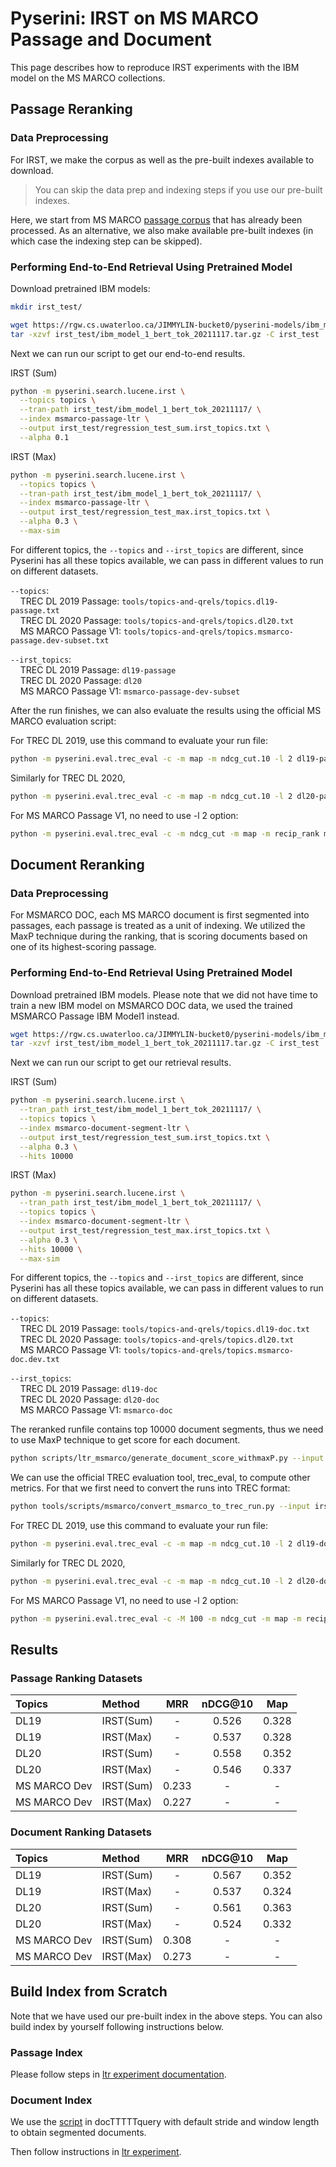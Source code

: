 # Pyserini: IRST on MS MARCO Passage and Document

This page describes how to reproduce IRST experiments with the IBM model on the MS MARCO collections.


## Passage Reranking 

### Data Preprocessing

For IRST, we make the corpus as well as the pre-built indexes available to download.

> You can skip the data prep and indexing steps if you use our pre-built indexes. 

Here, we start from MS MARCO [passage corpus](https://github.com/castorini/pyserini/blob/master/docs/experiments-msmarco-passage.md) that has already been processed.
As an alternative, we also make available pre-built indexes (in which case the indexing step can be skipped).

### Performing End-to-End Retrieval Using Pretrained Model

Download pretrained IBM models:
```bash
mkdir irst_test/

wget https://rgw.cs.uwaterloo.ca/JIMMYLIN-bucket0/pyserini-models/ibm_model_1_bert_tok_20211117.tar.gz -P irst_test/
tar -xzvf irst_test/ibm_model_1_bert_tok_20211117.tar.gz -C irst_test
```

Next we can run our script to get our end-to-end results.

IRST (Sum) 
```bash
python -m pyserini.search.lucene.irst \
  --topics topics \
  --tran-path irst_test/ibm_model_1_bert_tok_20211117/ \
  --index msmarco-passage-ltr \
  --output irst_test/regression_test_sum.irst_topics.txt \
  --alpha 0.1
```

IRST (Max)
```bash
python -m pyserini.search.lucene.irst \
  --topics topics \
  --tran-path irst_test/ibm_model_1_bert_tok_20211117/ \
  --index msmarco-passage-ltr \
  --output irst_test/regression_test_max.irst_topics.txt \
  --alpha 0.3 \
  --max-sim
```

For different topics, the `--topics` and `--irst_topics` are different, since Pyserini has all these topics available, we can pass in
different values to run on different datasets.

`--topics`: <br />
&nbsp;&nbsp;&nbsp;&nbsp;TREC DL 2019 Passage: `tools/topics-and-qrels/topics.dl19-passage.txt` <br />
&nbsp;&nbsp;&nbsp;&nbsp;TREC DL 2020 Passage: `tools/topics-and-qrels/topics.dl20.txt` <br />
&nbsp;&nbsp;&nbsp;&nbsp;MS MARCO Passage V1: `tools/topics-and-qrels/topics.msmarco-passage.dev-subset.txt` <br />

`--irst_topics`: <br />
&nbsp;&nbsp;&nbsp;&nbsp;TREC DL 2019 Passage: `dl19-passage` <br />
&nbsp;&nbsp;&nbsp;&nbsp;TREC DL 2020 Passage: `dl20` <br />
&nbsp;&nbsp;&nbsp;&nbsp;MS MARCO Passage V1: `msmarco-passage-dev-subset` <br />


After the run finishes, we can also evaluate the results using the official MS MARCO evaluation script:

For TREC DL 2019, use this command to evaluate your run file:

```bash
python -m pyserini.eval.trec_eval -c -m map -m ndcg_cut.10 -l 2 dl19-passage irst_test/regression_test_sum.dl19-passage.txt
```

Similarly for TREC DL 2020,
```bash
python -m pyserini.eval.trec_eval -c -m map -m ndcg_cut.10 -l 2 dl20-passage irst_test/regression_test_sum.dl20.txt
```

For MS MARCO Passage V1, no need to use -l 2 option:
```bash
python -m pyserini.eval.trec_eval -c -m ndcg_cut -m map -m recip_rank msmarco-passage-dev-subset irst_test/regression_test_sum.msmarco-passage-dev-subset.txt
```


## Document Reranking 


### Data Preprocessing

For MSMARCO DOC, each MS MARCO document is first segmented into passages, each passage is treated as a unit of indexing. 
We utilized the MaxP technique during the ranking, that is scoring documents based on one of its highest-scoring passage.

### Performing End-to-End Retrieval Using Pretrained Model


Download pretrained IBM models. Please note that we did not have time to train a new IBM model on MSMARCO DOC data, we used the trained MSMARCO Passage IBM Model1 instead.

```bash
wget https://rgw.cs.uwaterloo.ca/JIMMYLIN-bucket0/pyserini-models/ibm_model_1_bert_tok_20211117.tar.gz -P irst_test/
tar -xzvf irst_test/ibm_model_1_bert_tok_20211117.tar.gz -C irst_test
```

Next we can run our script to get our retrieval results.

IRST (Sum) 
```bash
python -m pyserini.search.lucene.irst \
  --tran_path irst_test/ibm_model_1_bert_tok_20211117/ \
  --topics topics \
  --index msmarco-document-segment-ltr \
  --output irst_test/regression_test_sum.irst_topics.txt \
  --alpha 0.3 \
  --hits 10000
```

IRST (Max)
```bash
python -m pyserini.search.lucene.irst \
  --tran_path irst_test/ibm_model_1_bert_tok_20211117/ \
  --topics topics \
  --index msmarco-document-segment-ltr \
  --output irst_test/regression_test_max.irst_topics.txt \
  --alpha 0.3 \
  --hits 10000 \
  --max-sim 
```


For different topics, the `--topics` and `--irst_topics` are different, since Pyserini has all these topics available, we can pass in
different values to run on different datasets.

`--topics`: <br />
&nbsp;&nbsp;&nbsp;&nbsp;TREC DL 2019 Passage: `tools/topics-and-qrels/topics.dl19-doc.txt` <br />
&nbsp;&nbsp;&nbsp;&nbsp;TREC DL 2020 Passage: `tools/topics-and-qrels/topics.dl20.txt` <br />
&nbsp;&nbsp;&nbsp;&nbsp;MS MARCO Passage V1: `tools/topics-and-qrels/topics.msmarco-doc.dev.txt` <br />

`--irst_topics`: <br />
&nbsp;&nbsp;&nbsp;&nbsp;TREC DL 2019 Passage: `dl19-doc` <br />
&nbsp;&nbsp;&nbsp;&nbsp;TREC DL 2020 Passage: `dl20-doc` <br />
&nbsp;&nbsp;&nbsp;&nbsp;MS MARCO Passage V1: `msmarco-doc` <br />

The reranked runfile contains top 10000 document segments, thus we need to use MaxP technique to get score for each document.

```bash
python scripts/ltr_msmarco/generate_document_score_withmaxP.py --input irst_test/regression_test_sum.irst_topics.txt --output irst_test/regression_test_sum_maxP.irst_topics.tsv
```

We can use the official TREC evaluation tool, trec_eval, to compute other metrics. For that we first need to convert the runs into TREC format:

```bash
python tools/scripts/msmarco/convert_msmarco_to_trec_run.py --input irst_test/regression_test_sum_maxP.irst_topics.tsv --output irst_test/regression_test_sum_maxP.irst_topics.trec
```

For TREC DL 2019, use this command to evaluate your run file:

```bash
python -m pyserini.eval.trec_eval -c -m map -m ndcg_cut.10 -l 2 dl19-doc irst_test/regression_test_sum_maxP.dl19-doc.trec
```

Similarly for TREC DL 2020,
```bash
python -m pyserini.eval.trec_eval -c -m map -m ndcg_cut.10 -l 2 dl20-doc irst_test/regression_test_sum_maxP.dl20-doc.trec
```

For MS MARCO Passage V1, no need to use -l 2 option:
```bash
python -m pyserini.eval.trec_eval -c -M 100 -m ndcg_cut -m map -m recip_rank msmarco-doc-dev irst_test/regression_test_sum_maxP.msmarco-doc.trec
```

## Results
### Passage Ranking Datasets

| Topics                | Method                        | MRR    | nDCG@10 | Map |
|:-------------------------|:------------------------|:------:|:--------:|:-----------:|
| DL19                | IRST(Sum)               | - | 0.526   | 0.328     |
| DL19                 | IRST(Max)              | - | 0.537   | 0.328      |
| DL20                | IRST(Sum)               | -| 0.558   | 0.352      |
| DL20                | IRST(Max)               | -| 0.546   | 0.337      |
| MS MARCO Dev                | IRST(Sum)               | 0.233| -   | -      |
| MS MARCO Dev                | IRST(Max)               | 0.227| -   | -      |


### Document Ranking Datasets

| Topics                | Method                  | MRR    | nDCG@10 | Map |
|:-------------------------|:------------------------|:------:|:--------:|:-----------:|
| DL19                | IRST(Sum)               | - | 0.567   | 0.352     |
| DL19                 | IRST(Max)              | - | 0.537   | 0.324      |
| DL20                | IRST(Sum)               | -| 0.561   | 0.363      |
| DL20                | IRST(Max)               | -| 0.524   | 0.332      |
| MS MARCO Dev                | IRST(Sum)               | 0.308| -   | -      |
| MS MARCO Dev                | IRST(Max)               | 0.273| -   | -      |

## Build Index from Scratch

Note that we have used our pre-built index in the above steps. You can also build index by yourself following instructions below.

### Passage Index
Please follow steps in [ltr experiment documentation](https://github.com/castorini/pyserini/blob/master/docs/experiments-ltr-msmarco-passage-reranking.md#building-the-index-from-scratch). 

### Document Index
We use the [script](https://github.com/castorini/docTTTTTquery/blob/master/convert_msmarco_passages_doc_to_anserini.py) in docTTTTTquery with default stride and window length to obtain segmented documents.

Then follow instructions in [ltr experiment](https://github.com/castorini/pyserini/blob/master/docs/experiments-ltr-msmarco-document-reranking.md#building-the-index-from-scratch).
